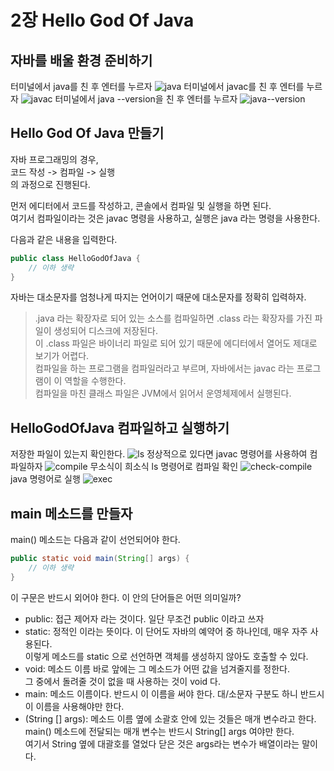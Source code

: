 # 2장 Hello God Of Java
## 자바를 배울 환경 준비하기
터미널에서 java를 친 후 엔터를 누르자
![java](img/java.png)
터미널에서 javac를 친 후 엔터를 누르자
![javac](img/javac.png)
터미널에서 java --version을 친 후 엔터를 누르자
![java--version](img/java--version.png)

## Hello God Of Java 만들기
자바 프로그래밍의 경우,  
코드 작성 -> 컴파일 -> 실행  
의 과정으로 진행된다.
  
먼저 에디터에서 코드를 작성하고, 콘솔에서 컴파일 및 실행을 하면 된다.  
여기서 컴파일이라는 것은 javac 명령을 사용하고, 실행은 java 라는 명령을 사용한다.
   
다음과 같은 내용을 입력한다.
```java
public class HelloGodOfJava {
    // 이하 생략
}
```
자바는 대소문자를 엄청나게 따지는 언어이기 때문에 대소문자를 정확히 입력하자.
> .java 라는 확장자로 되어 있는 소스를 컴파일하면 .class 라는 확장자를 가진 파일이 생성되어 디스크에 저장된다.  
> 이 .class 파일은 바이너리 파일로 되어 있기 때문에 에디터에서 열어도 제대로 보기가 어렵다.  
> 컴파일을 하는 프로그램을 컴파일러라고 부르며, 자바에서는 javac 라는 프로그램이 이 역할을 수행한다.  
> 컴파일을 마친 클래스 파일은 JVM에서 읽어서 운영체제에서 실행된다.

## HelloGodOfJava 컴파일하고 실행하기
저장한 파일이 있는지 확인한다.
![ls](img/ls.png)
정상적으로 있다면 javac 명령어를 사용하여 컴파일하자
![compile](img/compile.png)
무소식이 희소식
ls 명령어로 컴파일 확인
![check-compile](img/check-compile.png)
java 명령어로 실행
![exec](img/exec.png)

## main 메소드를 만들자

main() 메소드는 다음과 같이 선언되어야 한다.
```java
public static void main(String[] args) {
    // 이하 생략
}
```

이 구문은 반드시 외어야 한다. 이 안의 단어들은 어떤 의미일까?
- public: 접근 제어자 라는 것이다. 일단 무조건 public 이라고 쓰자
- static: 정적인 이라는 뜻이다. 이 단어도 자바의 예약어 중 하나인데, 매우 자주 사용된다.  
    이렇게 메소드를 static 으로 선언하면 객체를 생성하지 않아도 호출할 수 있다.
- void: 메소드 이름 바로 앞에는 그 메소드가 어떤 값을 넘겨줄지를 정한다.  
    그 중에서 돌려줄 것이 없을 때 사용하는 것이 void 다.
- main: 메소드 이름이다. 반드시 이 이름을 써야 한다. 대/소문자 구분도 하니 반드시 이 이름을 사용해야만 한다.
- (String [] args): 메소드 이름 옆에 소괄호 안에 있는 것들은 매개 변수라고 한다.  
    main() 메소드에 전달되는 매개 변수는 반드시 String[] args 여야만 한다.  
    여기서 String 옆에 대괄호를 열었다 닫은 것은 args라는 변수가 배열이라는 말이다. 